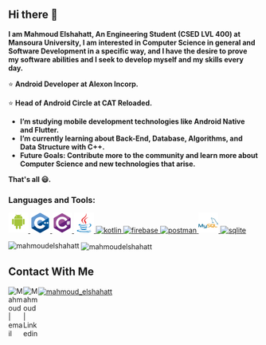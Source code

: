 ## Hi there 👋

**I am Mahmoud Elshahatt, An Engineering Student (CSED LVL 400) at Mansoura University, I am interested in Computer Science in general and Software Development in a specific way, and I have the desire to prove my software abilities and I seek to develop myself and my skills every day.**

⭐ **Android Developer at Alexon Incorp.**

⭐ **Head of Android Circle at CAT Reloaded.**
* **I’m studying mobile development technologies like Android Native and Flutter.**
* **I’m currently learning about Back-End, Database, Algorithms, and Data Structure with C++.**
* **Future Goals: Contribute more to the community and learn more about Computer Science and new technologies that arise.**

**That's all 😃.**

<h3 align="left"> Languages and Tools:</h3>
<p align="left"> <a href="https://developer.android.com" target="_blank" rel="noreferrer"> <img src="https://raw.githubusercontent.com/devicons/devicon/master/icons/android/android-original-wordmark.svg" alt="android" width="40" height="40"/> </a> <a href="https://www.w3schools.com/cpp/" target="_blank" rel="noreferrer"> <img src="https://raw.githubusercontent.com/devicons/devicon/master/icons/cplusplus/cplusplus-original.svg" alt="cplusplus" width="40" height="40"/> </a> <a href="https://www.w3schools.com/cs/" target="_blank" rel="noreferrer"> <img src="https://raw.githubusercontent.com/devicons/devicon/master/icons/csharp/csharp-original.svg" alt="csharp" width="40" height="40"/> </a> <a href="https://www.java.com" target="_blank" rel="noreferrer"> <img src="https://raw.githubusercontent.com/devicons/devicon/master/icons/java/java-original.svg" alt="java" width="40" height="40"/> </a> <a href="https://kotlinlang.org" target="_blank" rel="noreferrer"> <img src="https://www.vectorlogo.zone/logos/kotlinlang/kotlinlang-icon.svg" alt="kotlin" width="40" height="40"/> </a> <a href="https://www.python.org" target="_blank" rel="noreferrer"> <a href="https://firebase.google.com/" target="_blank" rel="noreferrer"> <img src="https://www.vectorlogo.zone/logos/firebase/firebase-icon.svg" alt="firebase" width="40" height="40"/> </a> <a href="https://postman.com" target="_blank" rel="noreferrer"> <img src="https://www.vectorlogo.zone/logos/getpostman/getpostman-icon.svg" alt="postman" width="40" height="40"/> </a> <a href="https://www.mysql.com/" target="_blank" rel="noreferrer"> <img src="https://raw.githubusercontent.com/devicons/devicon/master/icons/mysql/mysql-original-wordmark.svg" alt="mysql" width="40" height="40"/> </a> <a href="https://www.sqlite.org/" target="_blank" rel="noreferrer"> <img src="https://www.vectorlogo.zone/logos/sqlite/sqlite-icon.svg" alt="sqlite" width="40" height="40"/> </a>  </p> 

<p><img align="left" src="https://github-readme-stats.vercel.app/api/top-langs?username=mahmoudelshahatt&show_icons=true&locale=en&layout=compact" alt="mahmoudelshahatt" /></p>

<p>&nbsp;<img align="center" src="https://github-readme-stats.vercel.app/api?username=mahmoudelshahatt&show_icons=true&locale=en" alt="mahmoudelshahatt" /></p>


 ## Contact With Me
[<img align="left" alt="Mahmoud | email" width="30px" src="https://ssl.gstatic.com/ui/v1/icons/mail/images/favicon5.ico" />](mailto:MahmoudElshahatt1@gmail.com)
[<img align="left" alt="Mahmoud | Linkedin" width="30px" src="https://static-exp1.licdn.com/sc/h/al2o9zrvru7aqj8e1x2rzsrca" />](https://www.linkedin.com/in/mahmoudelshahatt/)
<a href="https://codeforces.com/profile/mahmoud_elshahatt" target="blank"><img align="center" src="https://raw.githubusercontent.com/rahuldkjain/github-profile-readme-generator/master/src/images/icons/Social/codeforces.svg" alt="mahmoud_elshahatt" height="30" width="40" /></a>
</p>



